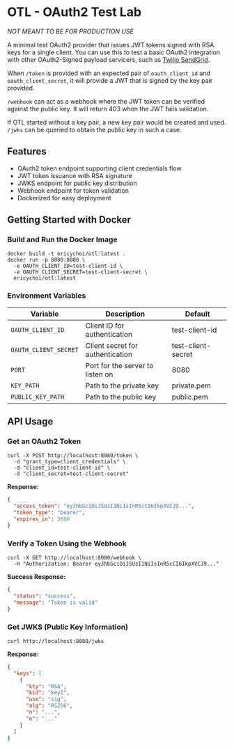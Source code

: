 # OTL - OAuth2 Test Lab

*NOT MEANT TO BE FOR PRODUCTION USE*

A minimal test OAuth2 provider that issues JWT tokens signed with RSA keys for a single client.  You can use this to test a basic OAuth2 integration with other OAuth2-Signed payload servicers, such as [Twilio SendGrid](https://www.twilio.com/docs/sendgrid/for-developers/tracking-events/getting-started-event-webhook-security-features).

When `/token` is provided with an expected pair of `oauth_client_id` and `oauth_client_secret`, it will provide a JWT that is signed by the key pair provided.

`/webhook` can act as a webhook where the JWT token can be verified against the public key.  It will return 403 when the JWT fails validation.

If OTL started without a key pair, a new key pair would be created and used.  `/jwks` can be queried to obtain the public key in such a case.

## Features

- OAuth2 token endpoint supporting client credentials flow
- JWT token issuance with RSA signature
- JWKS endpoint for public key distribution
- Webhook endpoint for token validation
- Dockerized for easy deployment

## Getting Started with Docker

### Build and Run the Docker Image

```
docker build -t ericychoi/otl:latest .
docker run -p 8080:8080 \
  -e OAUTH_CLIENT_ID=test-client-id \
  -e OAUTH_CLIENT_SECRET=test-client-secret \
  ericychoi/otl:latest
```

### Environment Variables

| Variable | Description | Default |
|----------|-------------|---------|
| `OAUTH_CLIENT_ID` | Client ID for authentication | test-client-id |
| `OAUTH_CLIENT_SECRET` | Client secret for authentication | test-client-secret |
| `PORT` | Port for the server to listen on | 8080 |
| `KEY_PATH` | Path to the private key | private.pem |
| `PUBLIC_KEY_PATH` | Path to the public key | public.pem |

## API Usage

### Get an OAuth2 Token

```
curl -X POST http://localhost:8080/token \
  -d "grant_type=client_credentials" \
  -d "client_id=test-client-id" \
  -d "client_secret=test-client-secret"
```

**Response:**
```json
{
  "access_token": "eyJhbGciOiJSUzI1NiIsInR5cCI6IkpXVCJ9...",
  "token_type": "bearer",
  "expires_in": 3600
}
```

### Verify a Token Using the Webhook

```
curl -X GET http://localhost:8080/webhook \
  -H "Authorization: Bearer eyJhbGciOiJSUzI1NiIsInR5cCI6IkpXVCJ9..."
```

**Success Response:**
```json
{
  "status": "success",
  "message": "Token is valid"
}
```

### Get JWKS (Public Key Information)

```
curl http://localhost:8080/jwks
```

**Response:**
```json
{
  "keys": [
    {
      "kty": "RSA",
      "kid": "key1",
      "use": "sig",
      "alg": "RS256",
      "n": "...",
      "e": "..."
    }
  ]
}
```
